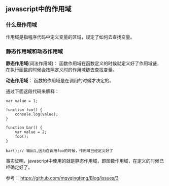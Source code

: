 ## javascript中的作用域

### 什么是作用域

作用域是指程序代码中定义变量的区域，规定了如何去查找变量。

### 静态作用域和动态作用域 

**静态作用域**(词法作用域)： 函数作用域在函数定义的时候就定义好了作用域链，在执行函数的时候会按照定义时的作用域链去查找变量。

**动态作用域**： 函数的作用域是在调用的时候才决定的。

通过下面这段代码来解释：

```
var value = 1;

function foo() {
    console.log(value);
}

function bar() {
    var value = 2;
    foo();
}

bar();// 输出1,因为在调用foo的时候，作用域已经定义好了
```

事实证明，javascript中使用的就是静态作用域，即函数作用域，在定义的时候已经确定好了。



参考： https://github.com/mqyqingfeng/Blog/issues/3

